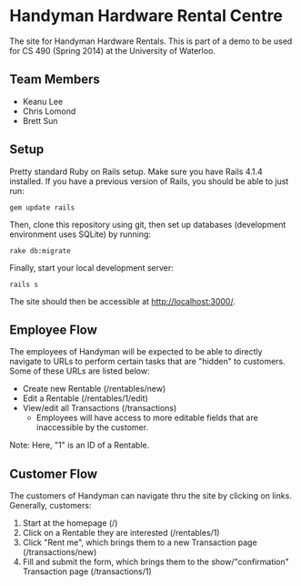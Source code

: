 # Handyman Hardware Rental Centre

The site for Handyman Hardware Rentals. This is part of a demo to be used for CS 490 (Spring 2014) at the University of Waterloo.

## Team Members

* Keanu Lee
* Chris Lomond
* Brett Sun

## Setup

Pretty standard Ruby on Rails setup. Make sure you have Rails 4.1.4 installed. If you have a previous version of Rails, you should be able to just run:

```
gem update rails
```

Then, clone this repository using git, then set up databases (development environment uses SQLite) by running:

```
rake db:migrate
```

Finally, start your local development server:

```
rails s
```

The site should then be accessible at [http://localhost:3000/](http://localhost:3000/).

## Employee Flow

The employees of Handyman will be expected to be able to directly navigate to URLs to perform certain tasks that are "hidden" to customers. Some of these URLs are listed below:

* Create new Rentable (/rentables/new)
* Edit a Rentable (/rentables/1/edit)
* View/edit all Transactions (/transactions)
  * Employees will have access to more editable fields that are inaccessible by the customer.

Note: Here, "1" is an ID of a Rentable.

## Customer Flow

The customers of Handyman can navigate thru the site by clicking on links. Generally, customers:

1. Start at the homepage (/)
2. Click on a Rentable they are interested (/rentables/1)
3. Click "Rent me", which brings them to a new Transaction page (/transactions/new)
4. Fill and submit the form, which brings them to the show/"confirmation" Transaction page (/transactions/1)
